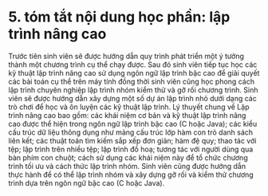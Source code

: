 # 5. tóm tắt nội dung học phần: lập trình nâng cao
Trước tiên sinh viên sẽ được hướng dẫn quy trình phát triển một ý tưởng thành một chương trình cụ thể chạy được. Sau đó sinh viên tiếp tục học các kỹ thuật lập trình nâng cao sử dụng ngôn ngữ lập trình bậc cao để giải quyết các bài toán cụ thể trên máy tính đồng thời sinh viên cũng học phong cách lập trình chuyên nghiệp lập trình nhóm kiểm thử và gỡ rối chương trình. Sinh viên sẽ được hướng dẫn xây dựng một số dự án lập trình nhỏ dưới dạng các trò chơi để học và ôn luyện các kỹ thuật lập trình. Lý thuyết chung về Lập trình nâng cao bao gồm: các khái niệm cơ bản và kỹ thuật lập trình nâng cao được thể hiện trong ngôn ngữ lập trình bậc cao (C hoặc Java); các kiểu cấu trúc dữ liệu thông dụng như mảng cấu trúc lớp hàm con trỏ danh sách liên kết; các thuật toán tìm kiếm sắp xếp đơn giản; hàm đệ quy; thao tác với tệp; lập trình trên nhiều tệp; lập trình đồ hoạ; tương tác với người dùng qua bàn phím con chuột; cách sử dụng các khái niệm này để tổ chức chương trình tối ưu và cách thức lập trình nhóm. Sinh viên cũng được hướng dẫn thực hành để có thể lập trình nhóm và xây dựng gỡ rối và kiểm thử chương trình dựa trên ngôn ngữ bậc cao (C hoặc Java).

